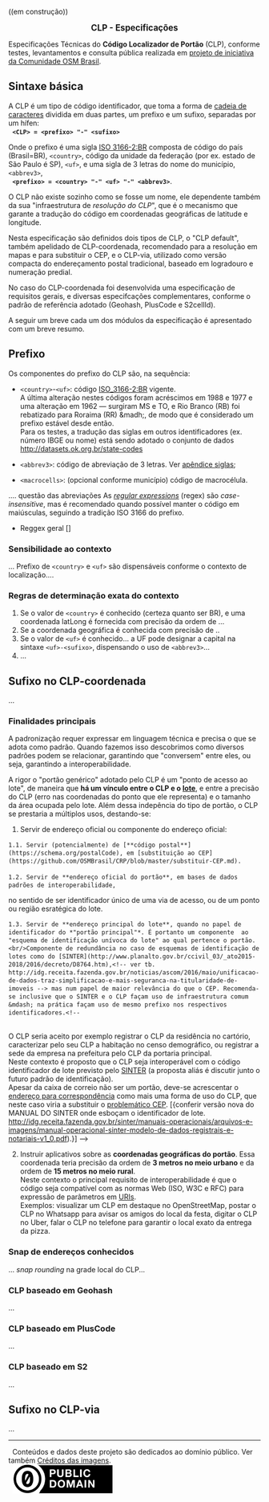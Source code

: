 ((em construção))
**<center><big>CLP - Especificações</big></center>**

Especificações Técnicas do **Código Localizador de Portão** (CLP), conforme testes, levantamentos e consulta pública realizada em [projeto de iniciativa da Comunidade OSM Brasil](https://github.com/OSMBrasil/CLP).

## Sintaxe básica
A CLP é um tipo de código identificador, que toma a forma de [cadeia de caracteres](https://pt.wikipedia.org/wiki/Cadeia_de_caracteres) dividida em duas partes, um prefixo e um sufixo, separadas por um hífen:<br/>&nbsp; **`<CLP> = <prefixo> "-" <sufixo>`**

Onde o prefixo é uma sigla [ISO&nbsp;3166-2:BR](https://pt.wikipedia.org/wiki/ISO_3166-2:BR) composta de código do país (Brasil=BR), `<country>`, código da unidade da federação (por ex. estado de São Paulo é SP), `<uf>`, e uma sigla de 3 letras do nome do município, `<abbrev3>`,<br/>&nbsp; **`<prefixo> = <country> "-" <uf> "-" <abbrev3>`**.

O CLP não existe sozinho como se fosse um nome, ele dependente também da sua "infraestrutura de *resolução do CLP*", que é o mecanismo que garante a tradução do código em coordenadas geográficas de latitude e longitude.

Nesta especificação são definidos dois tipos de CLP, o "CLP default", também apelidado de CLP-coordenada, recomendado para a resolução em mapas e para substituir o CEP,  e o CLP-via, utilizado como versão compacta do  endereçamento postal tradicional, baseado em logradouro e numeração predial.

No caso do CLP-coordenada foi desenvolvida uma especificação de requisitos gerais, e diversas especifcações complementares, conforme o padrão de referência adotado (Geohash, PlusCode e S2cellId).  

A seguir um breve cada um dos módulos da especificação é apresentado com um breve resumo.

## Prefixo
Os componentes do prefixo do CLP são, na sequência:

* `<country>`-`<uf>`: código [ISO_3166-2:BR](https://pt.wikipedia.org/wiki/ISO_3166-2:BR) vigente. <br/>A última alteração nestes códigos foram acréscimos em 1988 e 1977 e uma alteração em 1962 &mdash; surgiram MS e TO, e  Rio Branco (RB) foi rebatizado para Roraima (RR) &madh;, de modo que é considerado um prefixo estável desde então.<br/>Para os testes, a tradução das siglas em outros identificadores (ex. número IBGE ou nome) está sendo adotado o conjunto de dados http://datasets.ok.org.br/state-codes

* `<abbrev3>`: código de abreviação de 3 letras. Ver [apêndice siglas](spec04ap01-siglas.md);

* `<macrocells>`: (opcional conforme município) código de macrocélula.


.... questão das abreviações
As [*regular expressions*](https://pt.wikipedia.org/wiki/Express%C3%A3o_regular) (regex) são *case-insensitive*, mas é recomendado quando possível manter o código em maiúsculas, seguindo a tradição ISO 3166 do prefixo.

* Reggex geral []

### Sensibilidade ao contexto
... Prefixo de `<country>` e `<uf>` são dispensáveis conforme o contexto de localização....

### Regras de determinação exata do contexto
1. Se o valor de `<country>` é conhecido (certeza quanto ser BR), e uma coordenada latLong é fornecida com precisão da ordem de ...
2. Se a coordenada geográfica é conhecida com precisão de ..
3. Se o valor de `<uf>` é conhecido... a UF pode designar a capital na sintaxe `<uf>-<sufixo>`, dispensando o uso de   `<abbrev3>`...
4. ...

## Sufixo no CLP-coordenada
...

### Finalidades principais

A padronização requer expressar em linguagem técnica e precisa o que se adota como padrão. Quando fazemos isso descobrimos como diversos padrões podem se relacionar, garantindo que "conversem" entre eles, ou seja, garantindo a interoperabilidade.  

A rigor o "portão genérico" adotado pelo CLP é um "ponto de acesso ao lote", de maneira que **há um vínculo entre o CLP e o [lote](https://en.wikipedia.org/wiki/Land_lot)**, e entre a precisão do CLP (erro nas coordenadas do ponto que ele representa) e o tamanho da área ocupada pelo lote.<!-- See justifica pois toda localidade de habitação, trabalho ou utilidade pública é  merecedora de um endereço público. --> Além dessa indepência do tipo de portão, o CLP se prestaria a múltiplos usos, destando-se:

  1. Servir de endereço oficial ou componente do endereço oficial:

    1.1. Servir (potencialmente) de [**código postal**](https://schema.org/postalCode), em [substituição ao CEP](https://github.com/OSMBrasil/CRP/blob/master/substituir-CEP.md).

    1.2. Servir de **endereço oficial do portão**, em bases de dados padrões de interoperabilidade,
  no sentido de ser identificador único de uma via de acesso, ou de um ponto ou região esratégica do lote.

    1.3. Servir de **endereço principal do lote**, quando no papel de identificador do *"portão principal"*. É portanto um componente  ao "esquema de identificação unívoca do lote" ao qual pertence o portão. <br/>Componente de redundância no caso de esquemas de identificação de lotes como do [SINTER](http://www.planalto.gov.br/ccivil_03/_ato2015-2018/2016/decreto/D8764.htm),<!-- ver tb. http://idg.receita.fazenda.gov.br/noticias/ascom/2016/maio/unificacao-de-dados-traz-simplificacao-e-mais-seguranca-na-titularidade-de-imoveis --> mas num papel de maior relevância do que o CEP. Recomenda-se inclusive que o SINTER e o CLP façam uso de infraestrutura comum  &mdash; na prática façam uso de mesmo prefixo nos respectivos identificadores.<!--
  <br/>O CLP seria aceito por exemplo  registrar o CLP da residência no cartório, caracterizar pelo seu CLP a  habitação no censo demográfico, ou registrar a sede da empresa na prefeitura pelo CLP da portaria principal. <br/>Neste contexto é proposto que o CLP seja interoperável com o código identificador de lote previsto pelo [SINTER](http://idg.receita.fazenda.gov.br/noticias/ascom/2016/maio/unificacao-de-dados-traz-simplificacao-e-mais-seguranca-na-titularidade-de-imoveis) (a proposta aliás é discutir junto o futuro padrão de identificação). <br/>Apesar da caixa de correio não ser um portão, deve-se acrescentar o [endereço para correspondência](https://schema.org/PostalAddress) como mais uma forma de uso do CLP, que neste caso viria a substituir o [problemático CEP](https://pt.stackoverflow.com/a/63936/4186). [{conferir versão nova do MANUAL DO SINTER onde esboçam o identificador de lote.  http://idg.receita.fazenda.gov.br/sinter/manuais-operacionais/arquivos-e-imagens/manual-operacional-sinter-modelo-de-dados-registrais-e-notariais-v1_0.pdf).}]
  -->

  2. Instruir aplicativos sobre as **coordenadas geográficas do portão**. Essa coordenada  teria precisão da ordem de **3 metros no meio urbano** e da ordem de **15 metros no meio rural**.<br/>Neste contexto o principal requisito  de interoperabilidade é que o código seja compatível  com as normas Web (ISO, W3C e RFC) para expressão de parâmetros em [URIs](https://tools.ietf.org/html/rfc3986). <br/>Exemplos: visualizar um CLP em destaque no OpenStreetMap, postar o CLP no Whatsapp para avisar os amigos do local da festa, digitar o CLP no Uber,  falar o CLP no telefone para garantir o local exato da entrega da pizza.


### Snap de endereços conhecidos
... *snap rounding* na grade local do CLP... <!-- ref https://doi.org/10.1016/j.comgeo.2012.02.011 e outras para o termo .. CRAR na Wikidata!  -->

### CLP baseado em Geohash
...

### CLP baseado em PlusCode
...

### CLP baseado em S2
...

## Sufixo no CLP-via
...

------

&#160;&#160;Conteúdos e dados deste projeto são dedicados ao domínio público. Ver também [Créditos das imagens](assets/README.md#Imagens).   <br/>&#160;&#160;[![](assets/CC0-logo-200px.png) ](assets/README.md)
